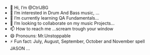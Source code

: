 - 👋 Hi, I’m @CtrlJBG
- 👀 I’m interested in Drum And Bass music, ...
- 🌱 I’m currently learning QA Fundamentals...
- 💞️ I’m looking to collaborate on my music Projects...
- 📫 How to reach me ...scream trough your window
- 😄 Pronouns: Mr.Unstoppable
- ⚡ Fun fact: July, August, September, October and November spell JASON ...

<!---
CtrlJBG/CtrlJBG is a ✨ special ✨ repository because its `README.md` (this file) appears on your GitHub profile.
You can click the Preview link to take a look at your changes.
--->

